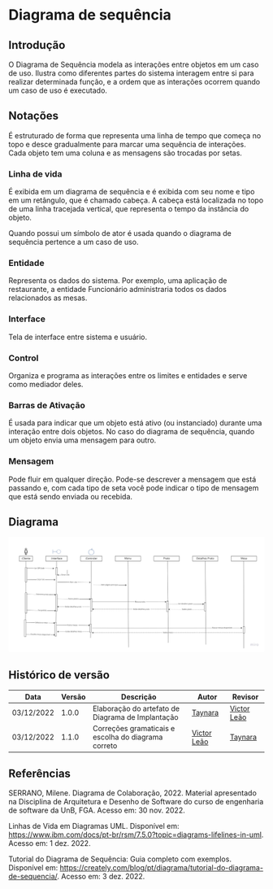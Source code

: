 # Diagrama de sequência

## Introdução

O Diagrama de Sequência modela as interações entre objetos em um caso de uso. Ilustra como diferentes partes do sistema interagem entre si para realizar determinada função, e a ordem que as interações ocorrem quando um caso de uso é executado.

## Notações

É estruturado de forma que representa uma linha de tempo que começa no topo e desce gradualmente para marcar uma sequência de interações. Cada objeto tem uma coluna e as mensagens são trocadas por setas.

### Linha de vida

É exibida em um diagrama de sequência e é exibida com seu nome e tipo em um retângulo, que é chamado cabeça. A cabeça está localizada no topo de uma linha tracejada vertical, que representa o tempo da instância do objeto.

Quando possui um símbolo de ator é usada quando o diagrama de sequência pertence a um caso de uso.

### Entidade

Representa os dados do sistema. Por exemplo, uma aplicação de restaurante, a entidade Funcionário administraria todos os dados relacionados as mesas.

### Interface

Tela de interface entre sistema e usuário.

### Control

Organiza e programa as interações entre os limites e entidades e serve como mediador deles.

### Barras de Ativação

É usada para indicar que um objeto está ativo (ou instanciado) durante uma interação entre dois objetos. No caso do diagrama de sequência, quando um objeto envia uma mensagem para outro.

### Mensagem

Pode fluir em qualquer direção. Pode-se descrever a mensagem que está passando e, com cada tipo de seta você pode indicar o tipo de mensagem que está sendo enviada ou recebida.

## Diagrama

![Diagrama de Sequência](../../assets/DiagramaSeq.png)

## Histórico de versão

| Data | Versão |Descrição |Autor | Revisor |
| -----|--------|----------|------|-------- |
| 03/12/2022 | 1.0.0| Elaboração do artefato de Diagrama de Implantação | [Taynara](https://github.com/TaynaraCris) | [Victor Leão](https://github.com/victorleaoo) |
| 03/12/2022 | 1.1.0| Correções gramaticais e escolha do diagrama correto | [Victor Leão](https://github.com/victorleaoo) | [Taynara](https://github.com/TaynaraCris) |

## Referências
SERRANO, Milene. Diagrama de Colaboração, 2022. Material apresentado na Disciplina de Arquitetura e Desenho de Software do curso de engenharia de software da UnB, FGA. Acesso em: 30 nov. 2022.

Linhas de Vida em Diagramas UML. Disponível em: https://www.ibm.com/docs/pt-br/rsm/7.5.0?topic=diagrams-lifelines-in-uml. Acesso em: 1 dez. 2022.

Tutorial do Diagrama de Sequência: Guia completo com exemplos. Disponível em: https://creately.com/blog/pt/diagrama/tutorial-do-diagrama-de-sequencia/. Acesso em: 3 dez. 2022.